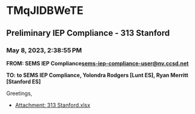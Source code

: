 # TMqJIDBWeTE
## Preliminary IEP Compliance - 313 Stanford
### May 8, 2023, 2:38:55 PM
**FROM: SEMS IEP Compliance<sems-iep-compliance-user@nv.ccsd.net>**

**TO: to SEMS IEP Compliance, Yolondra Rodgers [Lunt ES], Ryan Merritt [Stanford ES]**


Greetings, 





* [Attachment: 313 Stanford.xlsx](TMqJIDBWeTE-attachment-1.xlsx)
